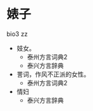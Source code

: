 # 婊子
bio3 zz
+ 妓女。
  * 泰州方言词典2
  * 泰兴方言辞典
+ 詈词，作风不正派的女性。
  * 泰州方言词典2
+ 情妇
  * 泰兴方言辞典

<!--
泰兴方言辞典作“表子”
-->
